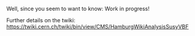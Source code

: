 Well, since you seem to want to know: Work in progress!

Further details on the twiki: https://twiki.cern.ch/twiki/bin/view/CMS/HamburgWikiAnalysisSusyVBF
